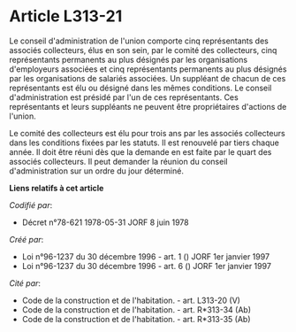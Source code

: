 # Article L313-21

Le conseil d'administration de l'union comporte cinq représentants des associés collecteurs, élus en son sein, par le comité
des collecteurs, cinq représentants permanents au plus désignés par les organisations d'employeurs associées et cinq
représentants permanents au plus désignés par les organisations de salariés associées. Un suppléant de chacun de ces
représentants est élu ou désigné dans les mêmes conditions. Le conseil d'administration est présidé par l'un de ces
représentants. Ces représentants et leurs suppléants ne peuvent être propriétaires d'actions de l'union.

Le comité des collecteurs est élu pour trois ans par les associés collecteurs dans les conditions fixées par les statuts. Il
est renouvelé par tiers chaque année. Il doit être réuni dès que la demande en est faite par le quart des associés
collecteurs. Il peut demander la réunion du conseil d'administration sur un ordre du jour déterminé.

**Liens relatifs à cet article**

_Codifié par_:

  - Décret n°78-621 1978-05-31 JORF 8 juin 1978

_Créé par_:

  - Loi n°96-1237 du 30 décembre 1996 - art. 1 () JORF 1er janvier 1997
  - Loi n°96-1237 du 30 décembre 1996 - art. 6 () JORF 1er janvier 1997

_Cité par_:

  - Code de la construction et de l'habitation. - art. L313-20 (V)
  - Code de la construction et de l'habitation. - art. R*313-34 (Ab)
  - Code de la construction et de l'habitation. - art. R*313-35 (Ab)
